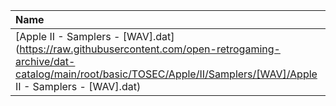 |Name|Size|
|:---|---:|
|[Apple II - Samplers - [WAV].dat](https://raw.githubusercontent.com/open-retrogaming-archive/dat-catalog/main/root/basic/TOSEC/Apple/II/Samplers/[WAV]/Apple II - Samplers - [WAV].dat)|1241|

